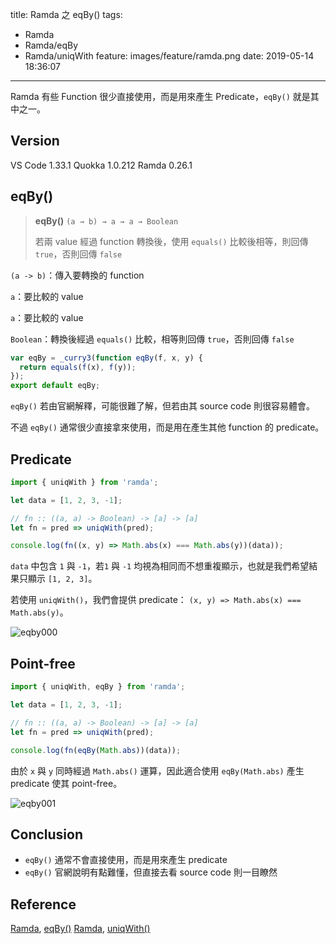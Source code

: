 title: Ramda 之 eqBy()
tags:
  - Ramda
  - Ramda/eqBy
  - Ramda/uniqWith
feature: images/feature/ramda.png
date: 2019-05-14 18:36:07
---
Ramda 有些 Function 很少直接使用，而是用來產生 Predicate，`eqBy()` 就是其中之一。

<!-- more -->

## Version

VS Code 1.33.1
Quokka 1.0.212
Ramda 0.26.1

## eqBy()

> **eqBy()**
> `(a → b) → a → a → Boolean`
>
> 若兩 value 經過 function 轉換後，使用 `equals()` 比較後相等，則回傳 `true`，否則回傳 `false`

`(a -> b)`：傳入要轉換的 function

`a`：要比較的 value

`a`：要比較的 value

`Boolean`：轉換後經過 `equals()` 比較，相等則回傳 `true`，否則回傳 `false`

```javascript
var eqBy = _curry3(function eqBy(f, x, y) {
  return equals(f(x), f(y));
});
export default eqBy;
```

`eqBy()` 若由官網解釋，可能很難了解，但若由其 source code 則很容易體會。

不過 `eqBy()` 通常很少直接拿來使用，而是用在產生其他 function 的 predicate。

## Predicate

```javascript
import { uniqWith } from 'ramda';

let data = [1, 2, 3, -1];

// fn :: ((a, a) -> Boolean) -> [a] -> [a]
let fn = pred => uniqWith(pred);

console.log(fn((x, y) => Math.abs(x) === Math.abs(y))(data));
```

`data` 中包含 `1` 與 `-1`，若`1` 與  `-1` 均視為相同而不想重複顯示，也就是我們希望結果只顯示 `[1, 2, 3]`。

若使用 `uniqWith()`，我們會提供 predicate： `(x, y) => Math.abs(x) === Math.abs(y)`。

![eqby000](/images/ramda/eqby/eqby000.png)

## Point-free

```javascript
import { uniqWith, eqBy } from 'ramda';

let data = [1, 2, 3, -1];

// fn :: ((a, a) -> Boolean) -> [a] -> [a]
let fn = pred => uniqWith(pred);

console.log(fn(eqBy(Math.abs))(data));
```

由於 `x` 與 `y` 同時經過 `Math.abs()` 運算，因此適合使用 `eqBy(Math.abs)` 產生 predicate 使其 point-free。

![eqby001](/images/ramda/eqby/eqby001.png)

## Conclusion

* `eqBy()` 通常不會直接使用，而是用來產生 predicate
* `eqBy()` 官網說明有點難懂，但直接去看 source code 則一目瞭然

## Reference

[Ramda](https://ramdajs.com), [eqBy()](https://ramdajs.com/docs/#eqBy)
[Ramda](https://ramdajs.com), [uniqWith()](https://ramdajs.com/docs/#uniqWith)

